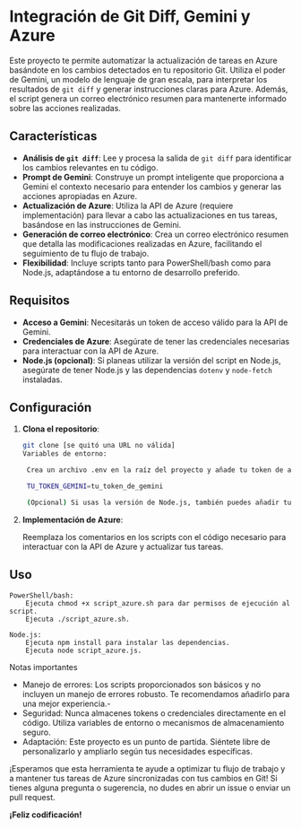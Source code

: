 # Integración de Git Diff, Gemini y Azure

Este proyecto te permite automatizar la actualización de tareas en Azure basándote en los cambios detectados en tu repositorio Git. Utiliza el poder de Gemini, un modelo de lenguaje de gran escala, para interpretar los resultados de `git diff` y generar instrucciones claras para Azure. Además, el script genera un correo electrónico resumen para mantenerte informado sobre las acciones realizadas.

## Características

* **Análisis de `git diff`**: Lee y procesa la salida de `git diff` para identificar los cambios relevantes en tu código.
* **Prompt de Gemini**: Construye un prompt inteligente que proporciona a Gemini el contexto necesario para entender los cambios y generar las acciones apropiadas en Azure.
* **Actualización de Azure**: Utiliza la API de Azure (requiere implementación) para llevar a cabo las actualizaciones en tus tareas, basándose en las instrucciones de Gemini.
* **Generación de correo electrónico**: Crea un correo electrónico resumen que detalla las modificaciones realizadas en Azure, facilitando el seguimiento de tu flujo de trabajo.
* **Flexibilidad**: Incluye scripts tanto para PowerShell/bash como para Node.js, adaptándose a tu entorno de desarrollo preferido.

## Requisitos

* **Acceso a Gemini**: Necesitarás un token de acceso válido para la API de Gemini.
* **Credenciales de Azure**: Asegúrate de tener las credenciales necesarias para interactuar con la API de Azure.
* **Node.js (opcional)**: Si planeas utilizar la versión del script en Node.js, asegúrate de tener Node.js y las dependencias `dotenv` y `node-fetch` instaladas.

## Configuración

1. **Clona el repositorio**: 
   ```bash
   git clone [se quitó una URL no válida]
   Variables de entorno:

    Crea un archivo .env en la raíz del proyecto y añade tu token de acceso a Gemini:

    TU_TOKEN_GEMINI=tu_token_de_gemini

    (Opcional) Si usas la versión de Node.js, también puedes añadir tus credenciales de Azure en el archivo .env.

2. **Implementación de Azure**:

    Reemplaza los comentarios en los scripts con el código necesario para interactuar con la API de Azure y actualizar tus tareas.
## Uso

    PowerShell/bash:
        Ejecuta chmod +x script_azure.sh para dar permisos de ejecución al script.
        Ejecuta ./script_azure.sh.

    Node.js:
        Ejecuta npm install para instalar las dependencias.
        Ejecuta node script_azure.js.

Notas importantes
- Manejo de errores: Los scripts proporcionados son básicos y no incluyen un manejo de errores robusto. Te recomendamos añadirlo para una mejor experiencia.-
- Seguridad: Nunca almacenes tokens o credenciales directamente en el código. Utiliza variables de entorno o mecanismos de almacenamiento seguro.
- Adaptación: Este proyecto es un punto de partida. Siéntete libre de personalizarlo y ampliarlo según tus necesidades específicas.

¡Esperamos que esta herramienta te ayude a optimizar tu flujo de trabajo y a mantener tus tareas de Azure sincronizadas con tus cambios en Git! Si tienes alguna pregunta o sugerencia, no dudes en abrir un issue o enviar un pull request.

**¡Feliz codificación!**
